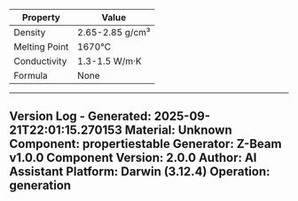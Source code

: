 | Property | Value |
|----------|-------|
| Density | 2.65-2.85 g/cm³ |
| Melting Point | 1670°C |
| Conductivity | 1.3-1.5 W/m·K |
| Formula | None |


---
Version Log - Generated: 2025-09-21T22:01:15.270153
Material: Unknown
Component: propertiestable
Generator: Z-Beam v1.0.0
Component Version: 2.0.0
Author: AI Assistant
Platform: Darwin (3.12.4)
Operation: generation
---